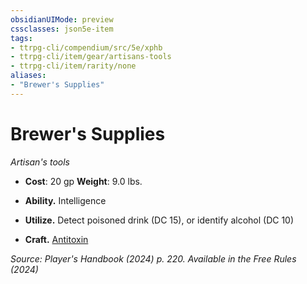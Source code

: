 ```yaml
---
obsidianUIMode: preview
cssclasses: json5e-item
tags:
- ttrpg-cli/compendium/src/5e/xphb
- ttrpg-cli/item/gear/artisans-tools
- ttrpg-cli/item/rarity/none
aliases: 
- "Brewer's Supplies"
---
```

# Brewer's Supplies
*Artisan's tools*  


- **Cost**: 20 gp
**Weight**: 9.0 lbs.

- **Ability.** Intelligence  
- **Utilize.** Detect poisoned drink (DC 15), or identify alcohol (DC 10)  
- **Craft.** [Antitoxin](3-Compendium/items/antitoxin-xphb.md)  

*Source: Player's Handbook (2024) p. 220. Available in the Free Rules (2024)*